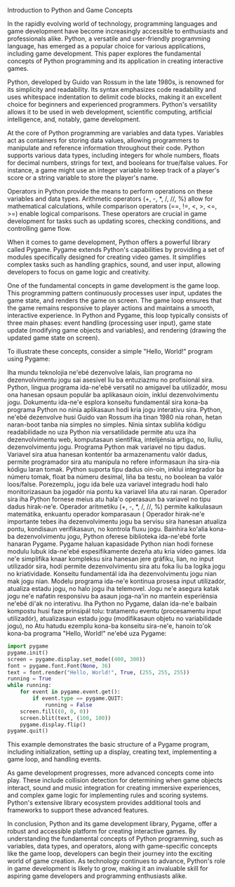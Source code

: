 Introduction to Python and Game Concepts

In the rapidly evolving world of technology, programming languages and game development have become increasingly accessible to enthusiasts and professionals alike. Python, a versatile and user-friendly programming language, has emerged as a popular choice for various applications, including game development. This paper explores the fundamental concepts of Python programming and its application in creating interactive games.

Python, developed by Guido van Rossum in the late 1980s, is renowned for its simplicity and readability. Its syntax emphasizes code readability and uses whitespace indentation to delimit code blocks, making it an excellent choice for beginners and experienced programmers. Python's versatility allows it to be used in web development, scientific computing, artificial intelligence, and, notably, game development.

At the core of Python programming are variables and data types. Variables act as containers for storing data values, allowing programmers to manipulate and reference information throughout their code. Python supports various data types, including integers for whole numbers, floats for decimal numbers, strings for text, and booleans for true/false values. For instance, a game might use an integer variable to keep track of a player's score or a string variable to store the player's name.

Operators in Python provide the means to perform operations on these variables and data types. Arithmetic operators (+, -, *, /, //, %) allow for mathematical calculations, while comparison operators (==, !=, <, >, <=, >=) enable logical comparisons. These operators are crucial in game development for tasks such as updating scores, checking conditions, and controlling game flow.

When it comes to game development, Python offers a powerful library called Pygame. Pygame extends Python's capabilities by providing a set of modules specifically designed for creating video games. It simplifies complex tasks such as handling graphics, sound, and user input, allowing developers to focus on game logic and creativity.

One of the fundamental concepts in game development is the game loop. This programming pattern continuously processes user input, updates the game state, and renders the game on screen. The game loop ensures that the game remains responsive to player actions and maintains a smooth, interactive experience. In Python and Pygame, this loop typically consists of three main phases: event handling (processing user input), game state update (modifying game objects and variables), and rendering (drawing the updated game state on screen).

To illustrate these concepts, consider a simple "Hello, World!" program using Pygame:

Iha mundu teknolojia ne'ebé dezenvolve lalais, lian programa no dezenvolvimentu jogu sai asesivel liu ba entuziazmu no profisionál sira. Python, língua programa ida-ne'ebé versatil no amigavel ba utilizadór, mosu ona hanesan opsaun populár ba aplikasaun oioin, inklui dezenvolvimentu jogu. Dokumentu ida-ne'e esplora konseitu fundamentál sira kona-ba programa Python no ninia aplikasaun hodi kria jogu interativu sira. 
 Python, ne'ebé dezenvolve husi Guido van Rossum iha tinan 1980 nia rohan, hetan naran-boot tanba nia simples no simples. Ninia sintax subliña kódigu readabilidade no uza Python nia versatilidade permite atu uza iha dezenvolvimentu web, komputasaun sientifika, intelijénsia artigu, no, liuliu, dezenvolvimentu jogu. 
 Programa Python mak variavel no tipu dadus. Variavel sira atua hanesan kontentór ba armazenamentu valór dadus, permite programador sira atu manipula no refere informasaun iha sira-nia kódigu laran tomak. Python suporta tipu dadus oin-oin, inklui integrador ba númeru tomak, float ba númeru desimal, liña ba testu, no boolean ba valór loos/false. Porezemplu, jogu ida bele uza variavel integradu hodi halo monitorizasaun ba jogadór nia pontu ka variavel liña atu rai naran. 
 Operador sira iha Python fornese meius atu hala'o operasaun ba variavel no tipu dadus hirak-ne'e. Operador aritmetiku (+, -, *, /, //, %) permite kalkulasaun matemátika, enkuantu operador komparasaun ( Operador hirak-ne'e importante tebes iha dezenvolvimentu jogu ba servisu sira hanesan atualiza pontu, kondisaun verifikasaun, no kontrola fluxu jogu. 
 Bainhira ko'alia kona-ba dezenvolvimentu jogu, Python oferese biblioteka ida-ne'ebé forte hanaran Pygame. Pygame haluan kapasidade Python nian hodi fornese modulu lubuk ida-ne'ebé espesifikamente dezeña atu kria vídeo games. Ida ne'e simplifika knaar kompleksu sira hanesan jere gráfiku, lian, no input utilizadór sira, hodi permite dezenvolvimentu sira atu foka liu ba logika jogu no kriatividade. 
 Konseitu fundamentál ida iha dezenvolvimentu jogu nian mak jogu nian. Modelu programa ida-ne'e kontinua prosesa input utilizadór, atualiza estadu jogu, no halo jogu iha telemovel. Jogu ne'e asegura katak jogu ne'e nafatin responsivu ba asaun joga-na'in no mantein esperiénsia ne'ebé di'ak no interativu. Iha Python no Pygame, dalan ida-ne'e baibain kompostu husi faze prinsipál tolu: tratamentu eventu (procesamentu input utilizadór), atualizasaun estadu jogu (modifikasaun objetu no variabilidade jogu), no 
 Atu hatudu ezemplu kona-ba konseitu sira-ne'e, hanoin to'ok kona-ba programa "Hello, World!" ne'ebé uza Pygame:
```python
import pygame
pygame.init()
screen = pygame.display.set_mode((400, 300))
font = pygame.font.Font(None, 36)
text = font.render("Hello, World!", True, (255, 255, 255))
running = True
while running:
    for event in pygame.event.get():
        if event.type == pygame.QUIT:
            running = False
    screen.fill((0, 0, 0))
    screen.blit(text, (100, 100))
    pygame.display.flip()
pygame.quit()
```

This example demonstrates the basic structure of a Pygame program, including initialization, setting up a display, creating text, implementing a game loop, and handling events.

As game development progresses, more advanced concepts come into play. These include collision detection for determining when game objects interact, sound and music integration for creating immersive experiences, and complex game logic for implementing rules and scoring systems. Python's extensive library ecosystem provides additional tools and frameworks to support these advanced features.

In conclusion, Python and its game development library, Pygame, offer a robust and accessible platform for creating interactive games. By understanding the fundamental concepts of Python programming, such as variables, data types, and operators, along with game-specific concepts like the game loop, developers can begin their journey into the exciting world of game creation. As technology continues to advance, Python's role in game development is likely to grow, making it an invaluable skill for aspiring game developers and programming enthusiasts alike.